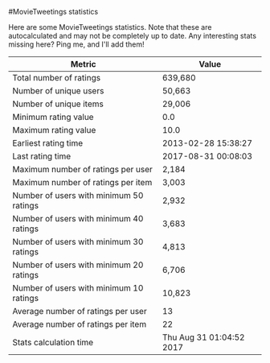 #MovieTweetings statistics

Here are some MovieTweetings statistics. Note that these are autocalculated and may not be completely up to date. Any interesting stats missing here? Ping me, and I'll add them!

Metric | Value
--- | ---
Total number of ratings                 | 639,680
Number of unique users                  | 50,663
Number of unique items                  | 29,006
Minimum rating value                    | 0.0
Maximum rating value                    | 10.0
Earliest rating time                    | 2013-02-28 15:38:27
Last rating time                        | 2017-08-31 00:08:03
Maximum number of ratings per user      | 2,184
Maximum number of ratings per item      | 3,003
Number of users with minimum 50 ratings | 2,932
Number of users with minimum 40 ratings | 3,683
Number of users with minimum 30 ratings | 4,813
Number of users with minimum 20 ratings | 6,706
Number of users with minimum 10 ratings | 10,823
Average number of ratings per user      | 13
Average number of ratings per item      | 22
Stats calculation time                  | Thu Aug 31 01:04:52 2017

